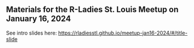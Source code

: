 ## Materials for the R-Ladies St. Louis Meetup on January 16, 2024

See intro slides here: https://rladiesstl.github.io/meetup-jan16-2024/#/title-slide
